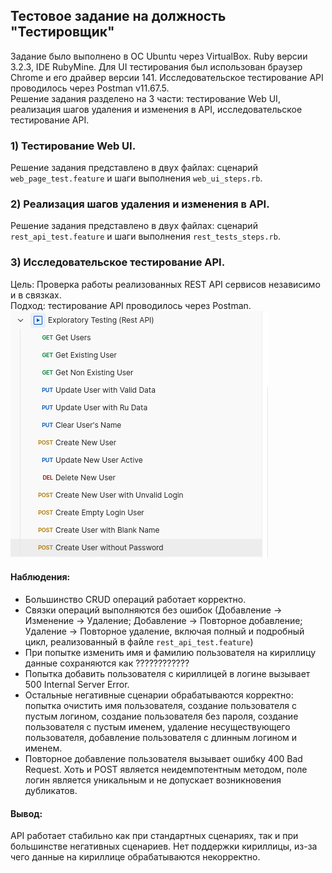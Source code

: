 ## Тестовое задание на должность "Тестировщик"

Задание было выполнено в ОС Ubuntu через VirtualBox. Ruby версии 3.2.3, IDE RubyMine. 
Для UI тестирования был использован браузер Chrome и его драйвер версии 141. Исследовательское тестирование API проводилось через Postman v11.67.5.   
Решение задания разделено на 3 части: тестирование Web UI, реализация шагов удаления и изменения в API, исследовательское тестирование API.

### 1) Тестирование Web UI.
Решение задания представлено в двух файлах: сценарий ``web_page_test.feature`` и шаги выполнения ``web_ui_steps.rb``.

### 2) Реализация шагов удаления и изменения в API.
Решение задания представлено в двух файлах: сценарий ``rest_api_test.feature`` и шаги выполнения ``rest_tests_steps.rb``.    

### 3) Исследовательское тестирование API.
Цель: Проверка работы реализованных REST API сервисов независимо и в связках.   
Подход: тестирование API проводилось через  Postman.  
![img_1.png](img_1.png)

#### Наблюдения:
- Большинство CRUD операций работает корректно.
- Связки операций выполняются без ошибок (Добавление → Изменение → Удаление; Добавление → Повторное добавление; Удаление → Повторное удаление, включая полный и подробный цикл, реализованный в файле ``rest_api_test.feature``)
- При попытке изменить имя и фамилию пользователя на кириллицу данные сохраняются как ????????????
- Попытка добавить пользователя с кириллицей в логине вызывает 500 Internal Server Error.
- Остальные негативные сценарии обрабатываются корректно: попытка очистить имя пользователя, создание пользователя с пустым логином, создание пользователя без пароля, создание пользователя с пустым именем, удаление несуществующего пользователя, добавление пользователя с длинным логином и именем.
- Повторное добавление пользователя вызывает ошибку 400 Bad Request. Хоть и POST является неидемпотентным методом, поле логин является уникальным и не допускает возникновения дубликатов.


#### Вывод:
API работает стабильно как при стандартных сценариях, так и при большинстве негативных сценариев. Нет поддержки кириллицы, из-за чего данные на кириллице обрабатываются некорректно.
